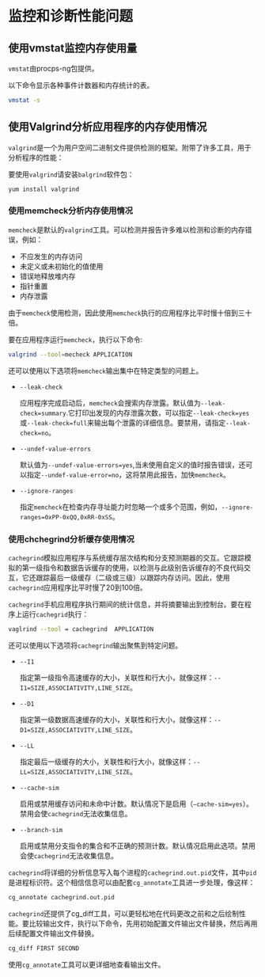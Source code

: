 # 监控和诊断性能问题

## 使用vmstat监控内存使用量

`vmstat`由procps-ng包提供。

以下命令显示各种事件计数器和内存统计的表。

```bash
vmstat -s
```

## 使用Valgrind分析应用程序的内存使用情况

`valgrind`是一个为用户空间二进制文件提供检测的框架。附带了许多工具，用于分析程序的性能：

要使用`valgrind`请安装`balgrind`软件包：

```bash
yum install valgrind
```



### 使用memcheck分析内存使用情况

`memcheck`是默认的`valgrind`工具。可以检测并报告许多难以检测和诊断的内存错误，例如：

- 不应发生的内存访问
- 未定义或未初始化的值使用
- 错误地释放堆内存
- 指针重置
- 内存泄露



由于`memcheck`使用检测，因此使用`memcheck`执行的应用程序比平时慢十倍到三十倍。

要在应用程序运行`memcheck`，执行以下命令:

```bash
valgrind --tool=mecheck APPLICATION
```

还可以使用以下选项将`memcheck`输出集中在特定类型的问题上。

- `--leak-check`

  应用程序完成启动后，`memcheck`会搜索内存泄露。默认值为`--leak-check=summary`.它打印出发现的内存泄露次数，可以指定`--leak-check=yes`或`--leak-check=full`来输出每个泄露的详细信息。要禁用，请指定`--leak-check=no`。

- `--undef-value-errors`

  默认值为`--undef-value-errors=yes`,当未使用自定义的值时报告错误，还可以指定`--undef-value-error=no`，这将禁用此报告，加快`memcheck`。

- `--ignore-ranges`

  指定`memcheck`在检查内存寻址能力时忽略一个或多个范围，例如，`--ignore-ranges=0xPP-0xQQ,0xRR-0xSS`。



### 使用chchegrind分析缓存使用情况

`cachegrind`模拟应用程序与系统缓存层次结构和分支预测期器的交互。它跟踪模拟的第一级指令和数据告诉缓存的使用，以检测与此级别告诉缓存的不良代码交互，它还跟踪最后一级缓存（二级或三级）以跟踪内存访问。因此，使用`cachegrind`应用程序比平时慢了20到100倍。

`cachegrind`手机应用程序执行期间的统计信息，并将摘要输出到控制台。要在程序上运行`cachegrid`执行：

```bash
vaglrind --tool = cachegrind  APPLICATION
```

还可以使用以下选项将`cachegrind`输出聚焦到特定问题。

- `--I1`

  指定第一级指令高速缓存的大小，关联性和行大小，就像这样：`--I1=SIZE,ASSOCIATIVITY,LINE_SIZE`。

- `--D1` 

  指定第一级数据高速缓存的大小，关联性和行大小，就像这样：`--D1=SIZE,ASSOCIATIVITY,LINE_SIZE`。

- `--LL`

  指定最后一级缓存的大小，关联性和行大小，就像这样：`--LL=SIZE,ASSOCIATIVITY,LINE_SIZE`。

- `--cache-sim`

  启用或禁用缓存访问和未命中计数。默认情况下是启用（`–cache-sim=yes`）。禁用会使`cachegrind`无法收集信息。

- `--branch-sim`

  启用或禁用分支指令的集合和不正确的预测计数。默认情况启用此选项。禁用会使`cachegrind`无法收集信息。

`cachegrind`将详细的分析信息写入每个进程的`cachegrind.out.pid`文件，其中`pid`是进程标识符。这个相信信息可以由配套`cg_annotate`工具进一步处理，像这样：

```bash
cg_annotate cachegrind.out.pid
```



`cachegrind`还提供了cg_diff工具，可以更轻松地在代码更改之前和之后绘制性能。要比较输出文件，执行以下命令，先用初始配置文件输出文件替换，然后再用后续配置文件输出文件替换。

```bash
cg_diff FIRST SECOND
```

使用`cg_annotate`工具可以更详细地查看输出文件。

